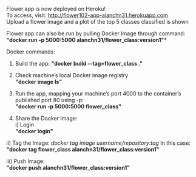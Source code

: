 Flower app is now deployed on Heroku!  
To access, visit: http://flower102-app-alanchn31.herokuapp.com  
Upload a flower image and a plot of the top 5 classes classified is shown

Flower app can also be run by pulling Docker Image through command:  
**"docker run -p 5000:5000 alanchn31/flower_class:version1"***

Docker commands:  
1) Build the app:
**"docker build --tag=flower_class ."**

2) Check machine’s local Docker image registry  
**"docker image ls"**  

3) Run the app, mapping your machine’s port 4000 to the container’s published port 80 using -p:  
**"docker run -p 5000:5000 flower_class"**

4) Share the Docker Image:  
i) Login   
**"docker login"**

ii) Tag the Image:
*docker tag image username/repository:tag*
In this case:  
**"docker tag flower_class alanchn31/flower_class:version1"**

iii) Push Image:  
**"docker push alanchn31/flower_class:version1"**
